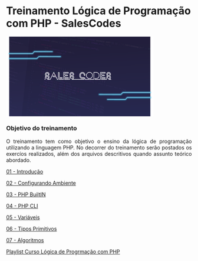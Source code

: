 # Treinamento Lógica de Programação com PHP - SalesCodes

<img align="center" src="https://github.com/SalesCodes/Modulo-1-Logica-com-PHP/blob/main/img/salescodes.png?raw=true" alt="php" width="400"/></a>


### Objetivo do treinamento

<p align="justify"> O treinamento tem como objetivo o ensino da lógica de programação utilizando a linguagem PHP. No decorrer do treinamento serão postados os exercíos realizados, além dos arquivos descritivos quando assunto teórico abordado. </p>


[01 - Introdução](https://github.com/SalesCodes/Modulo-1-Logica-com-PHP/blob/main/01%20-%20Introdu%C3%A7%C3%A3o/Introducao.md)

[02 - Configurando Ambiente](https://github.com/SalesCodes/Modulo-1-Logica-com-PHP/blob/main/02%20-%20Configurando%20o%20Ambiente/Ambiente.md)

[03 - PHP BuiltIN](https://github.com/SalesCodes/Modulo-1-Logica-com-PHP/blob/main/03%20-%20PHP%20BuiltIN/PHP%20BuiltIN.md)

[04 - PHP CLI](https://github.com/SalesCodes/Modulo-1-Logica-com-PHP/blob/main/04%20-%20PHP%20CLI/PHP%20CLI.md)

[05 - Variáveis](https://github.com/SalesCodes/Modulo-1-Logica-com-PHP/blob/main/05%20-%20Vari%C3%A1veis/Variaveis.md)

[06 - Tipos Primitivos](https://github.com/SalesCodes/Modulo-1-Logica-com-PHP/blob/main/06%20-%20Tipos%20Primitivos/Tipos%20Primitivos.md)

[07 - Algoritmos](https://github.com/SalesCodes/Modulo-1-Logica-com-PHP/blob/main/07%20-%20Algoritmos/Algoritmos.md)

[Playlist Curso Lógica de Progrmação com PHP](https://www.youtube.com/playlist?list=PL9colCIIhmx0y7-jyE-88D-xAGL7VtNxX)